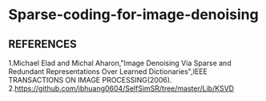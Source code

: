 # Sparse-coding-for-image-denoising


## REFERENCES             
1.Michael Elad  and  Michal Aharon,"Image Denoising Via Sparse and Redundant Representations Over Learned Dictionaries",IEEE TRANSACTIONS ON IMAGE PROCESSING(2006).        
2.https://github.com/jbhuang0604/SelfSimSR/tree/master/Lib/KSVD
